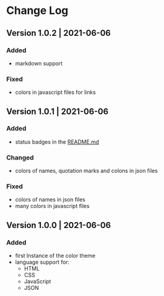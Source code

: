 # Change Log

[comment]: <> (All notable changes to the "KeineAhnung" extension will be documented in this file. Check Keep a Changelog{http://keepachangelog.com/} for recommendations on how to structure this file.)

## Version 1.0.2 | 2021-06-06

### Added

- markdown support

### Fixed

- colors in javascript files for links

## Version 1.0.1 | 2021-06-06

### Added

- status badges in the [README.md](https://marketplace.visualstudio.com/items?itemName=KeineAhnung.keineahnung&ssr=false#overview)

### Changed

- colors of names, quotation marks and colons in json files

### Fixed

- colors of names in json files 
- many colors in javascript files

## Version 1.0.0 | 2021-06-06

### Added

- first Instance of the color theme
- language support for:
  - HTML
  - CSS
  - JavaScript
  - JSON
